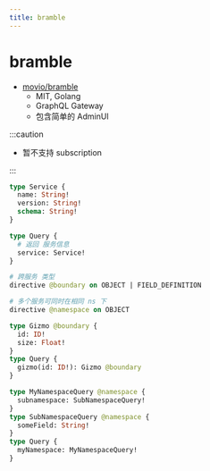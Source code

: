 ```yaml
---
title: bramble
---
```


# bramble

- [movio/bramble](https://github.com/movio/bramble)
  - MIT, Golang
  - GraphQL Gateway
  - 包含简单的 AdminUI

:::caution

- 暂不支持 subscription

:::

```graphql
type Service {
  name: String!
  version: String!
  schema: String!
}

type Query {
  # 返回 服务信息
  service: Service!
}

# 跨服务 类型
directive @boundary on OBJECT | FIELD_DEFINITION

# 多个服务可同时在相同 ns 下
directive @namespace on OBJECT
```

```graphql
type Gizmo @boundary {
  id: ID!
  size: Float!
}
type Query {
  gizmo(id: ID!): Gizmo @boundary
}

type MyNamespaceQuery @namespace {
  subnamespace: SubNamespaceQuery!
}
type SubNamespaceQuery @namespace {
  someField: String!
}
type Query {
  myNamespace: MyNamespaceQuery!
}
```
